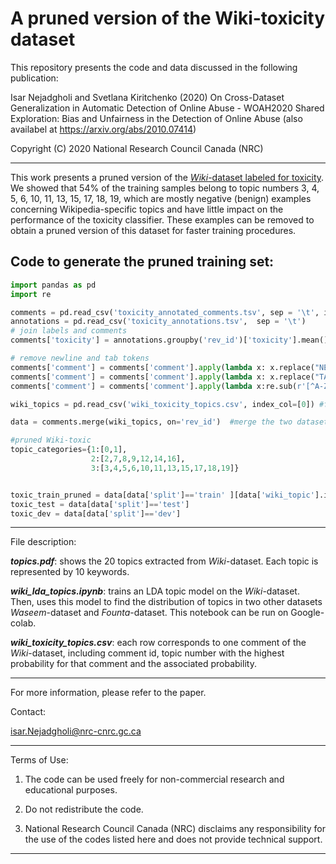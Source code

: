 # A pruned version of the Wiki-toxicity dataset

This repository presents the code and data discussed in the following publication:
 
Isar Nejadgholi and Svetlana Kiritchenko (2020) On Cross-Dataset Generalization in Automatic Detection of Online Abuse - WOAH2020 Shared Exploration: Bias and Unfairness in the Detection of Online Abuse (also availabel at https://arxiv.org/abs/2010.07414)


Copyright (C) 2020 National Research Council Canada (NRC)

*****************************************************
This work presents a pruned version of the [*Wiki*-dataset labeled for toxicity](https://figshare.com/articles/dataset/Wikipedia_Talk_Labels_Toxicity/4563973). We showed that 54% of the training samples belong to topic numbers 3, 4, 5, 6, 10, 11, 13, 15, 17, 18, 19, which are mostly negative (benign) examples concerning Wikipedia-specific topics and have little impact on the performance of the toxicity classifier. These examples can be removed to obtain a pruned version of this dataset for faster training procedures. 

##  Code to generate the pruned training set:

```python
import pandas as pd
import re

comments = pd.read_csv('toxicity_annotated_comments.tsv', sep = '\t', index_col = 0)  #from https://figshare.com/articles/dataset/Wikipedia_Talk_Labels_Toxicity/4563973
annotations = pd.read_csv('toxicity_annotations.tsv',  sep = '\t')
# join labels and comments
comments['toxicity'] = annotations.groupby('rev_id')['toxicity'].mean() > 0.5

# remove newline and tab tokens
comments['comment'] = comments['comment'].apply(lambda x: x.replace("NEWLINE_TOKEN", " "))
comments['comment'] = comments['comment'].apply(lambda x: x.replace("TAB_TOKEN", " "))
comments['comment'] = comments['comment'].apply(lambda x:re.sub(r'[^A-Za-z0-9 ]+', ' ', x).lower())

wiki_topics = pd.read_csv('wiki_toxicity_topics.csv', index_col=[0]) #from this repo

data = comments.merge(wiki_topics, on='rev_id')  #merge the two datasets

#pruned Wiki-toxic 
topic_categories={1:[0,1],
                  2:[2,7,8,9,12,14,16],
                  3:[3,4,5,6,10,11,13,15,17,18,19]}


toxic_train_pruned = data[data['split']=='train' ][data['wiki_topic'].isin(topic_categories[1]+topic_categories[2])]
toxic_test = data[data['split']=='test']
toxic_dev = data[data['split']=='dev']
```
*****************************************************
File description: 

__*topics.pdf*__: shows the 20 topics extracted from *Wiki*-dataset. Each topic is represented by 10 keywords.  


__*wiki_lda_topics.ipynb*__: trains an LDA topic model on the *Wiki*-dataset. Then, uses this model to find the distribution of topics in two other datasets *Waseem*-dataset and *Founta*-dataset. This notebook can be run on Google-colab. 

__*wiki_toxicity_topics.csv*__: each row corresponds to one comment of the *Wiki*-dataset, including comment id, topic number with the highest probability for that comment and the associated probability. 

****************************************************
For more information, please refer to the paper. 

Contact: 

isar.Nejadgholi@nrc-cnrc.gc.ca 

*****************************************************
Terms of Use: 

1. The code can be used freely for non-commercial research and educational purposes.

2. Do not redistribute the code. 

3. National Research Council Canada (NRC) disclaims any responsibility for the use of the codes listed here and does not provide technical support. 

***************************************
